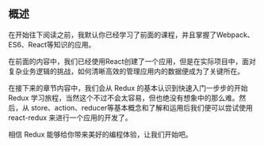 ## 概述

在开始往下阅读之前，我默认你已经学习了前面的课程，并且掌握了Webpack、ES6、React等知识的应用。

在前面的内容中，我们已经使用React创建了一个应用，但是在实际项目中，面对复杂业务逻辑的挑战，如何清晰高效的管理应用内的数据便成为了关键所在。

在接下来的章节内容中，我们会从 Redux 的基本认识到快速入门一步步的开始 Redux 学习旅程，当然这个不过不会太容易，但也绝没有想象中的那么难。然后，从 store、action、reducer等基本概念和了解和运用后我们便可以尝试使用 react-redux 来进行一个应用的开发了。

相信 Redux 能够给你带来美好的编程体验，让我们开始吧。
